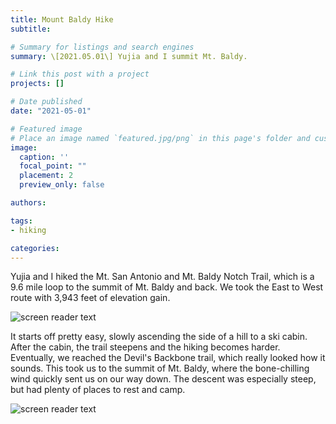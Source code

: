 ```yaml
---
title: Mount Baldy Hike
subtitle: 

# Summary for listings and search engines
summary: \[2021.05.01\] Yujia and I summit Mt. Baldy.

# Link this post with a project
projects: []

# Date published
date: "2021-05-01"

# Featured image
# Place an image named `featured.jpg/png` in this page's folder and customize its options here.
image:
  caption: ''
  focal_point: ""
  placement: 2
  preview_only: false

authors:

tags:
- hiking

categories:
---
```



Yujia and I hiked the Mt. San Antonio and Mt. Baldy Notch Trail, which is a 9.6 mile loop to the summit of Mt. Baldy and back. We took the East to West route with 3,943 feet of elevation gain.

![screen reader text](yujia.jpg)

It starts off pretty easy, slowly ascending the side of a hill to a ski cabin. After the cabin, the trail steepens and the hiking becomes harder. Eventually, we reached the Devil's Backbone trail, which really looked how it sounds. This took us to the summit of Mt. Baldy, where the bone-chilling wind quickly sent us on our way down. The descent was especially steep, but had plenty of places to rest and camp. 

![screen reader text](brenden.jpg)